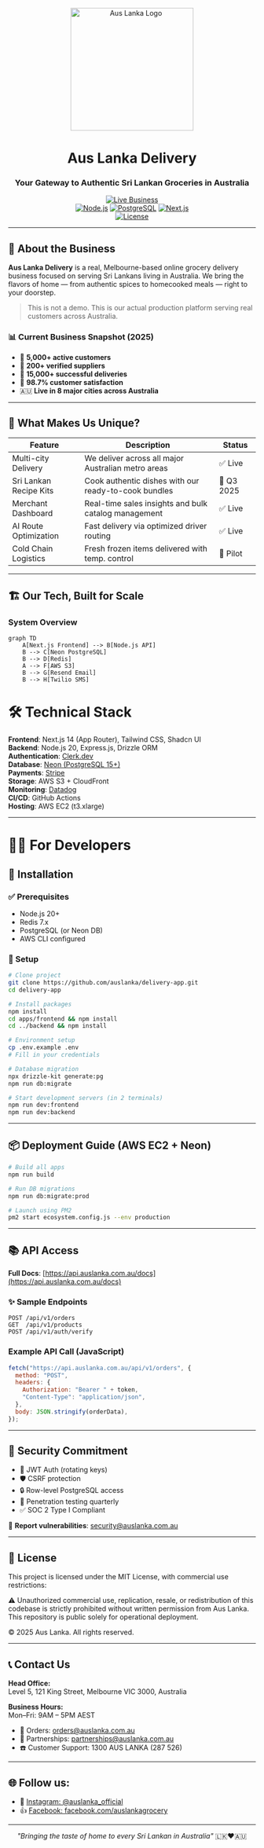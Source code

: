 <p align="center">
  <img src="https://github.com/user-attachments/assets/516cf644-e5cd-4b18-943b-b611770a9e6b" alt="Aus Lanka Logo" width="250"/>
</p>

<h1 align="center">Aus Lanka Delivery</h1>
<h3 align="center">Your Gateway to Authentic Sri Lankan Groceries in Australia</h3>

<div align="center">
  
[![Live Business](https://img.shields.io/badge/Status-LIVE-brightgreen)](https://auslanka.com.au)  
[![Node.js](https://img.shields.io/badge/Node.js-20.x-green.svg)](https://nodejs.org/) 
[![PostgreSQL](https://img.shields.io/badge/Neon%20DB-PostgreSQL%2015%2B-blue.svg)](https://neon.tech) 
[![Next.js](https://img.shields.io/badge/Next.js-14-black.svg)](https://nextjs.org/)  
[![License](https://img.shields.io/badge/License-MIT%20with%20Restrictions-red.svg)](LICENSE)

</div>

---

## 🚀 About the Business

**Aus Lanka Delivery** is a real, Melbourne-based online grocery delivery business focused on serving Sri Lankans living in Australia. We bring the flavors of home — from authentic spices to homecooked meals — right to your doorstep.

> This is not a demo. This is our actual production platform serving real customers across Australia.

### 📊 Current Business Snapshot (2025)

- 🛒 **5,000+ active customers**
- 🤝 **200+ verified suppliers**
- 🚚 **15,000+ successful deliveries**
- 💬 **98.7% customer satisfaction**
- 🇦🇺 **Live in 8 major cities across Australia**

---

## 🌟 What Makes Us Unique?

| Feature                | Description                                          | Status     |
| ---------------------- | ---------------------------------------------------- | ---------- |
| Multi-city Delivery    | We deliver across all major Australian metro areas   | ✅ Live    |
| Sri Lankan Recipe Kits | Cook authentic dishes with our ready-to-cook bundles | 🚧 Q3 2025 |
| Merchant Dashboard     | Real-time sales insights and bulk catalog management | ✅ Live    |
| AI Route Optimization  | Fast delivery via optimized driver routing           | ✅ Live    |
| Cold Chain Logistics   | Fresh frozen items delivered with temp. control      | 🚧 Pilot   |

---

## 🏗️ Our Tech, Built for Scale

### System Overview

```mermaid
graph TD
    A[Next.js Frontend] --> B[Node.js API]
    B --> C[Neon PostgreSQL]
    B --> D[Redis]
    A --> F[AWS S3]
    B --> G[Resend Email]
    B --> H[Twilio SMS]

```

# 🛠️ Technical Stack

**Frontend**: Next.js 14 (App Router), Tailwind CSS, Shadcn UI  
**Backend**: Node.js 20, Express.js, Drizzle ORM  
**Authentication**: [Clerk.dev](https://clerk.dev)  
**Database**: [Neon (PostgreSQL 15+)](https://neon.tech)  
**Payments**: [Stripe](https://stripe.com)  
**Storage**: AWS S3 + CloudFront  
**Monitoring**: [Datadog](https://www.datadoghq.com)  
**CI/CD**: GitHub Actions  
**Hosting**: AWS EC2 (t3.xlarge)

---

# 👨‍💻 For Developers

## 🧰 Installation

### ✅ Prerequisites

- Node.js 20+
- Redis 7.x
- PostgreSQL (or Neon DB)
- AWS CLI configured

### 🔧 Setup

```bash
# Clone project
git clone https://github.com/auslanka/delivery-app.git
cd delivery-app

# Install packages
npm install
cd apps/frontend && npm install
cd ../backend && npm install

# Environment setup
cp .env.example .env
# Fill in your credentials

# Database migration
npx drizzle-kit generate:pg
npm run db:migrate

# Start development servers (in 2 terminals)
npm run dev:frontend
npm run dev:backend
```

---

## 📦 Deployment Guide (AWS EC2 + Neon)

```bash
# Build all apps
npm run build

# Run DB migrations
npm run db:migrate:prod

# Launch using PM2
pm2 start ecosystem.config.js --env production
```

---

## 📚 API Access

**Full Docs**: [https://api.auslanka.com.au/docs](https://api.auslanka.com.au/docs)

### ✨ Sample Endpoints

```http
POST /api/v1/orders
GET  /api/v1/products
POST /api/v1/auth/verify
```

### Example API Call (JavaScript)

```js
fetch("https://api.auslanka.com.au/api/v1/orders", {
  method: "POST",
  headers: {
    Authorization: "Bearer " + token,
    "Content-Type": "application/json",
  },
  body: JSON.stringify(orderData),
});
```

---

## 🔐 Security Commitment

- 🔑 JWT Auth (rotating keys)
- 🛡️ CSRF protection
- 🔒 Row-level PostgreSQL access
- 🧪 Penetration testing quarterly
- ✅ SOC 2 Type I Compliant

📩 **Report vulnerabilities**: [security@auslanka.com.au](mailto:security@auslanka.com.au)

---

## 📜 License

This project is licensed under the MIT License, with commercial use restrictions:

⚠️ Unauthorized commercial use, replication, resale, or redistribution of this codebase is strictly prohibited without written permission from Aus Lanka. This repository is public solely for operational deployment.

© 2025 Aus Lanka. All rights reserved.

---

## 📞 Contact Us

**Head Office:**  
Level 5, 121 King Street, Melbourne VIC 3000, Australia

**Business Hours:**  
Mon–Fri: 9AM – 5PM AEST

- 📧 Orders: [orders@auslanka.com.au](mailto:orders@auslanka.com.au)
- 🤝 Partnerships: [partnerships@auslanka.com.au](mailto:partnerships@auslanka.com.au)
- ☎️ Customer Support: 1300 AUS LANKA (287 526)

---

## 🌐 Follow us:

- 📸 [Instagram: @auslanka_official](https://instagram.com/auslanka_official)
- 👍 [Facebook: facebook.com/auslankagrocery](https://facebook.com/auslankagrocery)

---

<p align="center"><em>"Bringing the taste of home to every Sri Lankan in Australia"</em> 🇱🇰❤️🇦🇺</p>
